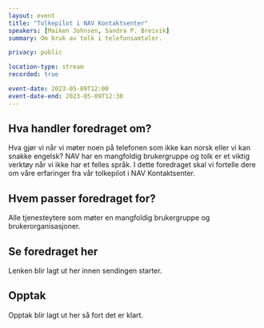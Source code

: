 ```yaml
---
layout: event
title: "Tolkepilot i NAV Kontaktsenter"
speakers: [Maiken Johnsen, Sandra P. Breivik]
summary: Om bruk av tolk i telefonsamtaler.

privacy: public

location-type: stream
recorded: true

event-date: 2023-05-09T12:00
event-date-end: 2023-05-09T12:30
---
```

## Hva handler foredraget om?
Hva gjør vi når vi møter noen på telefonen som ikke kan norsk eller vi kan snakke engelsk? NAV har en mangfoldig brukergruppe og tolk er et viktig verktøy når vi ikke har et felles språk. I dette foredraget skal vi fortelle dere om våre erfaringer fra vår tolkepilot i NAV Kontaktsenter.

## Hvem passer foredraget for?
Alle tjenesteytere som møter en mangfoldig brukergruppe og brukerorganisasjoner.

## Se foredraget her
Lenken blir lagt ut her innen sendingen starter.

## Opptak
Opptak blir lagt ut her så fort det er klart.
